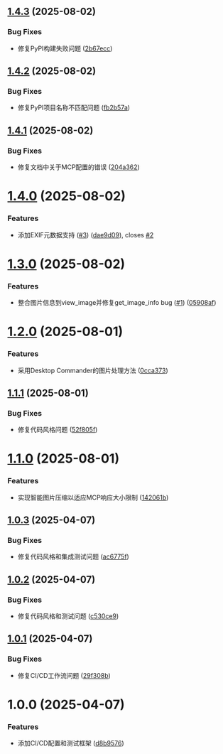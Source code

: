 ## [1.4.3](https://github.com/donghao1393/mcp-imgutils/compare/v1.4.2...v1.4.3) (2025-08-02)


### Bug Fixes

* 修复PyPI构建失败问题 ([2b67ecc](https://github.com/donghao1393/mcp-imgutils/commit/2b67ecc1139b7e99bb1e04986d893f0eb20d3567))

## [1.4.2](https://github.com/donghao1393/mcp-imgutils/compare/v1.4.1...v1.4.2) (2025-08-02)


### Bug Fixes

* 修复PyPI项目名称不匹配问题 ([fb2b57a](https://github.com/donghao1393/mcp-imgutils/commit/fb2b57a401dd67aee0fdc3ff700ed5653c66c438))

## [1.4.1](https://github.com/donghao1393/mcp-imgutils/compare/v1.4.0...v1.4.1) (2025-08-02)


### Bug Fixes

* 修复文档中关于MCP配置的错误 ([204a362](https://github.com/donghao1393/mcp-imgutils/commit/204a362f6eac06b41301ee95f6859b0878e245d1))

# [1.4.0](https://github.com/donghao1393/mcp-imgutils/compare/v1.3.0...v1.4.0) (2025-08-02)


### Features

* 添加EXIF元数据支持 ([#3](https://github.com/donghao1393/mcp-imgutils/issues/3)) ([dae9d09](https://github.com/donghao1393/mcp-imgutils/commit/dae9d09e0f5b73fe446e5bae999b1a105155d04b)), closes [#2](https://github.com/donghao1393/mcp-imgutils/issues/2)

# [1.3.0](https://github.com/donghao1393/mcp-imgutils/compare/v1.2.1...v1.3.0) (2025-08-02)


### Features

* 整合图片信息到view_image并修复get_image_info bug ([#1](https://github.com/donghao1393/mcp-imgutils/issues/1)) ([05908af](https://github.com/donghao1393/mcp-imgutils/commit/05908af0f7125057f4e95fa4ca514813a431be97))

# [1.2.0](https://github.com/donghao1393/mcp-imgutils/compare/v1.1.1...v1.2.0) (2025-08-01)


### Features

* 采用Desktop Commander的图片处理方法 ([0cca373](https://github.com/donghao1393/mcp-imgutils/commit/0cca37377fe2c612497c4cfcb9d2706f34c9b377))

## [1.1.1](https://github.com/donghao1393/mcp-imgutils/compare/v1.1.0...v1.1.1) (2025-08-01)


### Bug Fixes

* 修复代码风格问题 ([52f805f](https://github.com/donghao1393/mcp-imgutils/commit/52f805ff10a92ba6cf112b8e23590b6d65188946))

# [1.1.0](https://github.com/donghao1393/mcp-imgutils/compare/v1.0.3...v1.1.0) (2025-08-01)


### Features

* 实现智能图片压缩以适应MCP响应大小限制 ([142061b](https://github.com/donghao1393/mcp-imgutils/commit/142061bc6cd69521e57a856ec9b1055fbdec1d1e))

## [1.0.3](https://github.com/donghao1393/mcp-imgutils/compare/v1.0.2...v1.0.3) (2025-04-07)


### Bug Fixes

* 修复代码风格和集成测试问题 ([ac6775f](https://github.com/donghao1393/mcp-imgutils/commit/ac6775feac25fc9eed0d21d2405f7bf7cbb05cb1))

## [1.0.2](https://github.com/donghao1393/mcp-imgutils/compare/v1.0.1...v1.0.2) (2025-04-07)


### Bug Fixes

* 修复代码风格和测试问题 ([c530ce9](https://github.com/donghao1393/mcp-imgutils/commit/c530ce9d5f9cb4229dca03689f16138bda774c69))

## [1.0.1](https://github.com/donghao1393/mcp-imgutils/compare/v1.0.0...v1.0.1) (2025-04-07)


### Bug Fixes

* 修复CI/CD工作流问题 ([29f308b](https://github.com/donghao1393/mcp-imgutils/commit/29f308b99e9402cac7aeb6a58cb0ad46316c1d55))

# 1.0.0 (2025-04-07)


### Features

* 添加CI/CD配置和测试框架 ([d8b9576](https://github.com/donghao1393/mcp-imgutils/commit/d8b9576fb82a1ee98486b2e1e4011a02635ebcb2))
